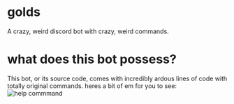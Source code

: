 # golds
A crazy, weird discord bot with crazy, weird commands.

# what does this bot possess?
This bot, or its source code, comes with incredibly ardous lines of code with totally original commands. heres a bit of em for you to see: 
![help commmand](https://imgur.com/a/2i9JqQJ)
